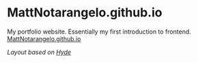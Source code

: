 # MattNotarangelo.github.io
My portfolio website. Essentially my first introduction to frontend.
[MattNotarangelo.github.io](https://mattnotarangelo.github.io)

*Layout based on [Hyde](https://github.com/poole/hyde)*